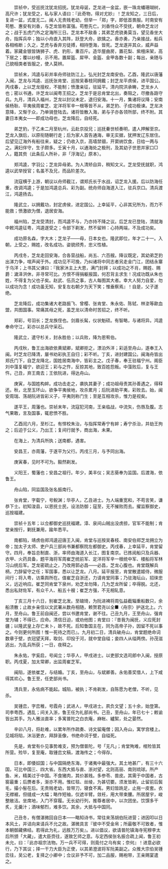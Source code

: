 <!-- { "loadSidebar": true } -->
　　崇祯中，受巡抚沈犹龙招抚。犹龙母诞，芝龙进一金盆，嵌一珠龙蟠珊瑚树，高尺许；犹龙受之，私与家人语曰：『此奇物，得对尤妙』！芝龙知之，三日后，复进一盆，式度无二。闽人无贵贱老幼，但举一「郑」字，即低首畏服。时南安有苟憨、惠安有刘香，与芝龙皆称富强。苟憨先亡。刘香恃众不受抚，朝命芝龙讨之；战于五虎门外之定海所三日。芝龙本不敌香；其弟芝虎骁勇莫当，望见香坐大舟，指挥兵卒；独以小舟直入其阵，跃登大舟，欲擒之。香亦勇，乃亲接战，船兵各相格断；久之，芝虎与香弃刃徒搏，相持堕海，皆死。芝龙遂并其众，威声益着。家藏金银皆铸狮子、虎、豹形，重百斤。造华屋曲房，置花梨、紫檀床架，高下居之；覆以纱幔，示不用。置犀盔、犀甲、金盔、金甲各数十副；每出，亲随与己貌相类者皆服之，使人莫辨。

　　崇祯末，鸿逵与彩并率舟师驻防江上。弘光封芝龙南安伯。乙酉，隆武以唐藩入闽，芝龙与鸿逵、巡抚张肯堂、巡按吴春枝同拥戴；封芝龙平虏侯，进平国公。丙戌春，上以芝龙擅权，不能制；愤激亲征，驻延平。清内院洪承畴，芝龙乡人也；密以书通，许芝龙以闽粤王招之。芝龙于是忌肯堂北出，奏阻之，尽撤各路守兵。九月，清兵入福州，芝龙以封议未定，退归安海。十一月，集诸将议降；安南侯杨耿、平夷侯周崔芝、定洋将军辛一根等皆不从，弟芝豹、子成功极谏。芝龙决意降，又惭于众，乃单骑登陆去。诸将皆散入海，弟与子亦各领所部，终不附。其妻日本夷女——即成功母也，芝龙降后，自经死。

　　弟芝豹，于乙未二月至杭州，云赴京投兄；巡抚秦世桢奏明，遣人押解至京。芝龙入旗后，以原衔随朝行走；后为家人首告通海，审无实据，犹押发辽东居住。后望见辽海外有船往来，疑之；仍收入京，高墙禁锢，开窦纳饮食，日给一两与之。满妇伴守，生子颇多。壬寅十月，以通海处之极刑，及其幼子世恩并家口□人，籍其赀（此条后人所补，非「浮海记」原本）。

　　郑鸿逵，字羽公；芝龙异母弟。为人清矫自异，稍知文义。芝龙受抚就职，鸿逵以武举授官；名虽不及兄，而品阶差次。

　　流寇横于上游，朝议以舟师截江，谓郑氏长于水战，诏芝龙入援。后以防海任重，改调鸿逵；于是加鸿逵总兵、彩为副。统舟师自海道入江，驻兵京口。清兵渡江，鸿逵扬去。

　　隆武立，以拥戴功，封定虏侯，进定国公。上幸延平，心非其兄所为，而力不能救；愤激欲为僧，退居安海。

　　福州陷，芝龙受清封，而鸿逵不与，乃亦持不降之议。后芝龙已登陆，清就海中敕鸿逵征粤，鸿逵遂受之；令部下剃发，然不留辫：心持两端，不及成功矣。

　　成功原名森，字大木；芝龙子——母，日本女也。隆武即位，年才二十一。入朝，上受之，赐姓，改名成功。姿貌颀秀，忠义性植。

　　丙戌冬，芝龙走回安海，合各营战船，尚五、六百艘。降议既定，其幼弟芝豹出涕力争，喧声闻于外。成功见不可挽，乃纠诸将中同志者另走金门江，团结永寨于乌洋；上书其父谏曰：『我家沐主上大恩，满门封拜；以成功之不肖，赐姓、赐爵：濊泽洪休，非寻常可比。方恨不得捐躯报国，何忍背主求生！况成功既从朱也姓，不得复为父也子矣。赵武、伍员之事，古人每图其大者。幸大人努力自爱，勿以成功为念！成功虽无知，安复左右朝夕为天下笑；惟垂察焉』！自是，父子遂绝。

　　芝龙降后，成功集诸大老路振飞、曾樱、张肯堂、朱永佑、陈轼、林垐等歃血盟，共图国事。常痛其母之死，虽芝龙以清命时苦招之，终不听。

　　郑彩，号羽长；芝龙族侄也。剑眉长髯，仪状魁硕。有智略，与诸将异。鸿逵奉命守江，彩亦以总兵守采石。

　　隆武立，遣守杉关，封永胜伯；以兵败，降为恩宥伯。

　　丙戌秋，鲁王出海欲依黄斌卿，斌卿拒之，漂泊外洋；彩适至舟山，遂奉王入闽。时芝龙已降清，屡书劝彩执王自归；彩不听。丁亥，进封建国公。闽海舟皆出郑氏门下，自芝龙降北，国姓居南海中，皆彩主之。戊子春，奉王驻福宁州。阁臣刘中藻复福宁，欲迎王；彩与之忤，反掠其地，致百姓怨叛。中藻败后，复与王忤。己丑，弃王南去；王依阮进，得达舟山。

　　庚寅，与国姓构衅。成功击走之，袭执其妻子；成功祖母责其孙善遇之，得释还。秋，北至玉环山，欲争平夷侯地，攻杀累月；后阮进助平夷，彩败去。始，闽安周瑞、荡胡阮进皆彩义子，平夷则称门生；至是互相攻杀，惟力是视矣。

　　遂平王，周藩也。崇祯末年，流寇犯河南，王亲临战，中流矢，伤唇及腹。志气果敢，言及国事，辄悲愤不胜。

　　乙酉闰六月，至杉江。有悍校朱治，与指挥常寿宁有衅；寿宁杀治，并劫王拘之；后迫于公义，乃出王；复间行就予，商出海，未果。

　　在海上，为清兵所执；送南都，遇害。

　　安昌王，亦周藩，于遂平为父行。丙戌三月，与予同出海。

　　庚寅春，见时不可为。毅然剃发。

　　义阳王，蜀藩也；安昌之祖行。年少，美丰仪；吴志葵奉为监国。后渡海，依鲁王。

　　舟山陷，同监国及张名振南行。

　　张肯堂，字载宁，号鲵渊；华亭人，乙丑进士。为人端重宽和，不苟言笑，谦恭下士。初知浚县，以恩抚士民，设法防御；寇至，无不摧败而去。擢监察御史，巡按福建。

　　崇祯十五年；以佥都御史巡抚福建。漳、泉间山贼出没虏掠，官军不能制；肯堂亲按行，剿抚兼用，踰年悉平。

　　南都陷，靖虏伯郑鸿逵迎唐王入闽，肯堂与巡按吴春枝、南安伯郑芝龙拥立为帝；加太子太师、吏户兵三部尚书兼都察院左都御史。丙戌春，上幸延平，肯堂留守。四月，奉旨总制直、浙，率师由海道入长江，图复南京。已拣阅船只及兵器、衣甲、火药具备，题平海将军周崔芝统前军、定洋将军辛一根统中军、楼船将军林习山统后军。芝龙密疏止之，乃改用郭必昌——必昌，芝龙心腹也。肯堂既解兵柄，力辞留守之任；军国事，悉以让芝龙。八月。延平报至，肯堂散遣姬侍，微服间行；将入粤，访乘舆所在。值崔芝自浙还，力请肯堂同事；乃驻海坛山，招徕忠义，远近响应。崔芝同肯堂下泉州，劝芝龙勿降，几为芝龙所留；卒得脱。北还，悉出私财佐军，有众千人、船五十艘；崔芝方强，不无相轧意。

　　丁亥三月十六日，别崔芝北发。至硠琦，为阮进裨将周弘益截辎重船数只，余船溃散；止故乡亲信以文武署从数舟相随，赖贺君尧以全■〈舟宗〉护送北上。六月，至舟山。鲁王前自闽还，尝以书邀肯堂，谢不往。己丑九月，王至舟山，强肯堂为辅；不得已，应命。清信日迫，或劝他图；肯堂曰：『昔我为闽抚，义应死封疆；以隆武皇上存亡未卜，故不死。后知鲁国主在，同为高帝子孙，因留不死以事之。今则更何所图！惟一死待之而已』。九月初二日，清兵破舟山，肯堂题绝命词数章于壁，衣冠望天拜，取剑、印投于河，就中堂自缢；妾四人从缢两傍。孙茂滋逃出，为乱兵所获；一日，夜释之。

　　朱永佑，字奚启，号闻立；华亭人，甲戌进士。以吏部文选司郎中入闽，授原职。丙戌夏，加太常卿，出监周崔芝军。

　　闽陷，遂依崔芝，与结婚。丁亥，至舟山，与斌卿善。永佑善奖借人，上下咸得其欢心。鲁王至，任吏部尚书。

　　清兵至，永佑病不能起。城陷，被执；不肯剃发，自陈愿为老僧，不听，见杀。

　　吴锺峦，字峦稚，号霞舟；武进人，甲戌进士。夙负文望；五十余，始登第。司李粤西，遇乱；间关入浙，鲁王任为礼部尚书。己丑，至舟山，年已七十；敕谕皆出其手。为人雅淡直率；多寓普陀之白衣庵，麻帐、纑絮，处之晏然。

　　辛卯八月，将赴难，以累年所作疏奏、诗文留庵僧；因入舟山，寓学宫楼上。见城将陷，沐浴更衣，拜辞圣像，书绝命词于壁，自缢死。

　　先是，肯堂有仆见事势难支，预为僧普陀，号「无凡」；肯堂殉难，棺殓皆其所营。殓毕，复至庵，取锺峦文稿，渡海传之；今得存。

　　日本，即倭奴国；与中国隔绝东海，于诸夷中最强大。其土地甚广，有三十六国，可比中国三、四大省。东西大抵与直、浙对望，北则高丽、南则琉球。所产鱼、米，精美过于中国。不食猪肉，其价甚贱。多参苓、兽皮。其需于中国者，古窑最重；后赝者多，渐亦不用。惟红毯、丝绫，为甚切要。须发皆剃，止留前后鬓毛，撮小髻在后。无贵贱老幼，皆带刀，寝食不离。男妇皆跣足，止拖一皮套。衣无襟裾，但缝成一大幅；略作短袖，仅遮半臂。敛衽，用大带束腰。所居屋宇，峻整敞洁。坐席地，入门不穿履。无长幼行列，推尊者居中，以次团坐。饮馔多干炙，无羹汁；酒味郁烈，难多饮。其余，大抵与中国同。

　　己丑冬，有僧湛微回自日本——略知诗书，常往来荡胡伯阮进营；进因叩以日本风土，并诘向来请兵不允之故。湛微具言『彼中不受金帛；所最敬不可致者，惟本朝御藏佛经。若得此为礼，远胜万万矣』。进以倡议，欲请普陀镇海寺宪穆李太后所颁「大藏」，遣大臣赍往，遂致乞师之意。与定西侯张名振合疏上闻，鲁王初未允，曰：『此亦祖宗法物。万一兵不可得，则竟付之乌有矣；奈何』！进意必欲行，乃下其议；择一干力大臣为正使，以其弟澄波将军阮美副之。众推大宗伯吴锺峦往，吴公老，复择之小卿中；佥议非予不可，加二品服，赐袍带，王亲赐宴遣之。

